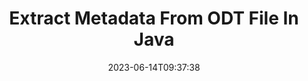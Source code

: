 ---
############################# Static ############################
layout: "auto-gen-metadata"
date: 2023-06-14T09:37:38
draft: false
otherformats: zip xltx xltm xlt xlsx xlsm xlsb xls wmf webp wav vsx vss vsdx vsd vdx vcr vcf ttf ttc torrent tiff tif psd pptx pptm ppt ppsx ppsm pps potx potm pot png pdf otf otc ods msg mpt mpp mp3 mov jpg jpf jpeg jp2 heif heic gif flv epub eml emf dxf dwg dotx dotm dot docx docm doc djvu dicom dcm bmp avi asf mkv one otc djvu

############################# Head ############################
head_title: "Read & Extract Metadata of ODT Files in Java Java Applications"
head_description: "Cross platform Java Java metadata menagement API to read and extract metadata information of ODT files. Work with metadata standards XMP, EXIF, IPTC, ID3 etc."

############################# Header ############################
title: "Extract Metadata From ODT File In Java"
description: "Read & Extract metadata information from a wide range of documents, images, audio & video formats using GroupDocs.Metadata for Java"
bg_image: "https://cms.admin.containerize.com/templates/aspose/App_Themes/V3/images/bg/header1.png"
bg_overlay: false
button:
    enable: true
    icon: "fas fa-arrow-down"
    label: "Download Free Trial"
    link: "https://downloads.groupdocs.com/metadata/java"

############################# SubMenu ############################
submenu:
    enable: true

    left:
        img_alt: "GroupDocs.Metadata for Java"
        image: "https://cms.admin.containerize.com/templates/groupdocs/images/product-logos/90x90-noborder/groupdocs-metadata-java.png"
        product: "GroupDocs.Metadata"
        platform: "Java"

    middle:
        button:

            # button loop
            - link: "https://apireference.groupdocs.com/metadata/java"
              text: "{submenu.content_middle.button_text_1}"

            # button loop
            - link: "https://github.com/groupdocs-metadata"
              text: "{submenu.content_middle.button_text_2}"

            # button loop
            - link: "https://products.groupdocs.app/metadata/family"
              text: "{submenu.content_middle.button_text_3}"

            # button loop
            - link: "https://purchase.groupdocs.com/pricing/metadata/java"
              text: "{submenu.content_middle.button_text_4}"

    right:
        link_download: "https://downloads.groupdocs.com/metadata"
        link_learn: "https://docs.groupdocs.com/metadata/java"
        link_buy: "https://purchase.groupdocs.com"

############################# About ############################
about:
    enable: true
    title: "About GroupDocs.Metadata for Java API"
    content: |
        [GroupDocs.Metadata for Java](/fr/metadata/java/) offers an advanced set of metadata management and manipulation features, allowing developers to easily read, edit, remove, search, compare, replace and export metadata information from images and document formats without using any external software. Extract metadata details from PDF, Word, Excel, PowerPoint, Outlook, OneNote, Visio, Project, AutoCAD, Archive and Multimedia file formats, and perform supported metadata operations with true flexibility.

############################# Steps ############################
steps:
    enable: true
    title_left: "Steps for ODT Metadata Extraction in Java"
    content_left: |
        [GroupDocs.Metadata for Java](/fr/metadata/java/) makes it easy for Java developers to extract to read and extract metadata information from ODT files from within their applications by implementing a few easy steps.
        
        * Load the ODT with an instance of Metadata class.
        * Make up a predicate to examine all metadata properties.
        * Pass the predicate to the FindProperties method.
        * Iterate through the found properties.

    title_right: "System Requirements"
    content_right: |
        GroupDocs.Metadata for Java APIs are supported on all major platforms and operating systems. Before executing the code below, please make sure that you have the following prerequisites installed on your system.

        * Operating Systems: Microsoft Windows, Linux, MacOS
        * Development Environments: NetBeans, IntelliJ IDEA, Eclipse
        * Java Runtime Environment: J2SE 6.0 and above
        * Download the latest version of GroupDocs.Metadata for Java from [Maven](https://repository.groupdocs.com/webapp/#/artifacts/browse/tree/General/repo/com/groupdocs/groupdocs-metadata)
         
    code: |
        ```java    
        try (Metadata metadata = new Metadata("input.asf"))
        {
            if (metadata.getFileFormat() != FileFormat.Unknown && !metadata.getDocumentInfo().isEncrypted())
            {
                // Fetch all metadata properties that fall into a particular category
                IReadOnlyList properties = metadata.findProperties(new FallsIntoCategorySpecification(Tags.getContent()));
                System.out.println("The metadata properties describing some characteristics of the file content: title, keywords, language, etc.");
                for (MetadataProperty property : properties) 
                {
                    System.out.println(String.format("Property name: %s, Property value: %s", property.getName(), property.getValue()));
                }
            }
        }
        ```

############################# Demos ############################
demos:
    enable: true
    title: "Metadata Extraction Live Demos"
    content: |
       Retrieve metadata information of ODT file right now by visiting [GroupDocs.Metadata Live Demos](https://products.groupdocs.app/metadata/family) website.
       The live demo has the following benefits.
        
############################# About Formats ############################
about_formats:
    enable: true

############################# More Formats ############################
more_formats:
    enable: true
    title: "Reading & Extracting Other File Formats"
    content: |
        Multi format documents and images metadata extraction API for Java. Retrieve metadata of some of the popular file formats as stated below.

############################# Back to top ###############################
back_to_top:
    enable: true
---